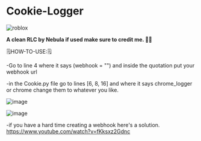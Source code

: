 # Cookie-Logger
![roblox](https://user-images.githubusercontent.com/78549133/161183591-506b8752-c5a7-41d5-94ba-27ea00d40e77.png)

**A clean RLC by Nebula if used make sure to credit me. 🐱‍💻**               


🗒️HOW-TO-USE:🗒️

-Go to line 4 where it says (webhook = "") and inside the quotation put your webhook url

-in the Cookie.py file go to lines [6, 8, 16] and where it says chrome_logger or chrome change them  to whatever you like.

![image](https://user-images.githubusercontent.com/78549133/161181174-9b3c432f-2320-4f72-8146-78cb82b6b8da.png)

![image](https://user-images.githubusercontent.com/78549133/161181320-e7a94e66-c641-4c2f-bee9-a1be628ff08b.png)

-if you have a hard time creating a webhook here's a solution.
https://www.youtube.com/watch?v=fKksxz2Gdnc

